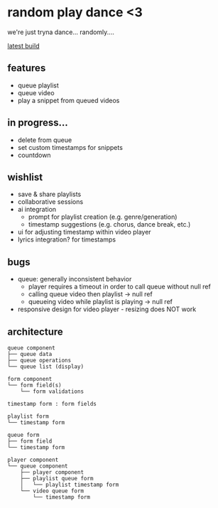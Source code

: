 # random play dance <3
we're just tryna dance... randomly....

[latest build](https://random-play-dance-ela-ine-es-projects-53d012bd.vercel.app/?_vercel_share=lUA37rncfaH8NRxC1pXAyQDrMDsF2tJH)

## features
- queue playlist
- queue video
- play a snippet from queued videos

## in progress...
- delete from queue
- set custom timestamps for snippets
- countdown

## wishlist
- save & share playlists
- collaborative sessions
- ai integration
    - prompt for playlist creation (e.g. genre/generation)
    - timestamp suggestions (e.g. chorus, dance break, etc.)
- ui for adjusting timestamp within video player
- lyrics integration? for timestamps

## bugs
- queue: generally inconsistent behavior
    - player requires a timeout in order to call queue without null ref
    - calling queue video then playlist -> null ref
    - queueing video while playlist is playing -> null ref
- responsive design for video player - resizing does NOT work

## architecture
```│
queue component
├── queue data
├── queue operations
└── queue list (display)

form component
└── form field(s)
    └── form validations

timestamp form : form fields

playlist form
└── timestamp form

queue form
├── form field
└── timestamp form

player component
└── queue component
    ├── player component
    ├── playlist queue form
    │   └── playlist timestamp form
    └── video queue form
        └── timestamp form
```